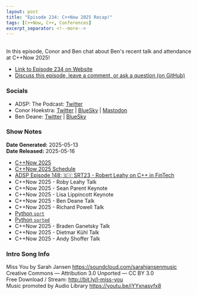 ```yaml
---
layout: post
title: "Episode 234: C++Now 2025 Recap!"
tags: [C++Now, C++, Conferences]
excerpt_separator: <!--more-->
---
```


<div id="buzzsprout-player-17172684"></div><script src="https://www.buzzsprout.com/1501960/episodes/17172684-episode-234-c-now-2025-recap.js?container_id=buzzsprout-player-17172684&player=small" type="text/javascript" charset="utf-8"></script>

<br>In this episode, Conor and Ben chat about Ben's recent talk and attendance at C++Now 2025!

<!--more-->

* [Link to Episode 234 on Website](https://adspthepodcast.com/2025/05/16/Episode-234.html)
* [Discuss this episode, leave a comment, or ask a question (on GitHub)](https://github.com/codereport/adsp2/discussions/133)

### Socials
 
* ADSP: The Podcast: [Twitter](https://twitter.com/adspthepodcast)
* Conor Hoekstra: [Twitter](https://twitter.com/code_report) \| [BlueSky](https://bsky.app/profile/codereport.bsky.social) \| [Mastodon](https://mastodon.social/@code_report)
* Ben Deane: [Twitter](https://x.com/ben_deane) \| [BlueSky](https://bsky.app/profile/elbeno.com)

### Show Notes

**Date Generated:** 2025-05-13 <br>
**Date Released:** 2025-05-16

* [C++Now 2025](https://cppnow.org/2025/)
* [C++Now 2025 Schedule](https://cppnow.org/2025/schedule/)
* [ADSP Episode 148: 🇸🇮 SRT23 - Robert Leahy on C++ in FinTech](https://adspthepodcast.com/2023/09/22/Episode-148.html)
* C++Now 2025 - Roby Leahy Talk
* C++Now 2025 - Sean Parent Keynote
* C++Now 2025 - Lisa Lippincott Keynote
* C++Now 2025 - Ben Deane Talk
* C++Now 2025 - Richard Powell Talk
* [Python `sort`](https://docs.python.org/3/library/stdtypes.html#list.sort)
* [Python `sorted`](https://docs.python.org/3/library/functions.html#sorted)
* C++Now 2025 - Braden Ganetsky Talk
* C++Now 2025 - Dietmar Kühl Talk
* C++Now 2025 - Andy Shoffer Talk

### Intro Song Info
 
Miss You by Sarah Jansen https://soundcloud.com/sarahjansenmusic<br>
Creative Commons — Attribution 3.0 Unported — CC BY 3.0<br>
Free Download / Stream: http://bit.ly/l-miss-you<br>
Music promoted by Audio Library https://youtu.be/iYYxnasvfx8<br>
